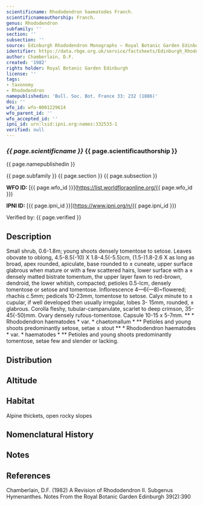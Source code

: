 ```yaml
---
scientificname: Rhododendron haematodes Franch.
scientificnameauthorship: Franch.
genus: Rhododendron
subfamily: ''
section: ''
subsection: ''
source: Edinburgh Rhododendron Monographs – Royal Botanic Garden Edinburgh
identifier: https://data.rbge.org.uk/service/factsheets/Edinburgh_Rhododendron_Monographs.xhtml
author: Chamberlain, D.F.
created: '1982'
rights holder: Royal Botanic Garden Edinburgh
license: ''
tags:
- taxonomy
- Rhododendron
namepublishedin: 'Bull. Soc. Bot. France 33: 232 (1886)'
doi: ''
wfo_id: wfo-0001229614
wfo_parent_id: ''
wfo_accepted_id: ''
ipni_id: urn:lsid:ipni.org:names:332533-1
verified: null
---
```

### _{{ page.scientificname }}_ {{ page.scientificauthorship }}
 {{ page.namepublishedin }}

{{ page.subfamily }} {{ page.section }} {{ page.subsection }}

**WFO ID:** [{{ page.wfo_id }}](https://list.worldfloraonline.org/{{ page.wfo_id }})

**IPNI ID:** [{{ page.ipni_id }}](https://www.ipni.org/n/{{ page.ipni_id }})

Verified by: {{ page.verified }}



## Description
Small shrub, 0.6-1.8m; young shoots densely tomentose to setose. Leaves obovate to oblong, 4.5-8.5(-10) X 1.8-4.5(-5.5)cm, (1.5-)1.8-2.6 X as long as broad, apex rounded, apiculate, base rounded to ± cuneate, upper surface glabrous when mature or with a few scattered hairs, lower surface with a ± densely matted bistrate tomentum, the upper layer fawn to red-brown, dendroid, the lower whitish, compacted; petioles 0.5-lcm, densely tomentose or setose and tomentose. Inflorescence 4—6(—8)~flowered; rhachis c.5mm; pedicels 10-23mm, tomentose to setose. Calyx minute to ± cupular, if well developed then usually irregular, lobes 3- 15mm, rounded, ± glabrous. Corolla fleshy, tubular-campanulate, scarlet to deep crimson, 35-45(-50)mm. Ovary densely rufous-tomentose. Capsule 10-15 x 5-7mm. ** * Rhododendron haematodes * var. * chaetomallum * ** Petioles and young shoots predominantly setose, setae ± stout ** * Rhododendron haematodes * var. * haematodes * ** Petioles and young shoots predominantly tomentose, setae few and slender or lacking.

## Distribution


## Altitude


## Habitat
Alpine thickets, open rocky slopes

## Nomenclatural History

                       
## Notes


## References

Chamberlain, D.F. (1982) A Revision of Rhododendron II. Subgenus Hymenanthes. Notes From the Royal Botanic Garden Edinburgh 39(2):390
